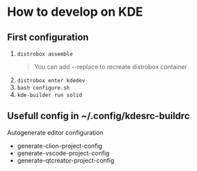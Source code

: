 # How to develop on KDE

## First configuration

1. `distrobox assemble`
    > You can add --replace to recreate distrobox container
2. `distrobox enter kdedev`
3. `bash configure.sh`
4. `kde-builder run solid`

## Usefull config in ~/.config/kdesrc-buildrc

Autogenerate editor configuration

- generate-clion-project-config
- generate-vscode-project-config
- generate-qtcreator-project-config
